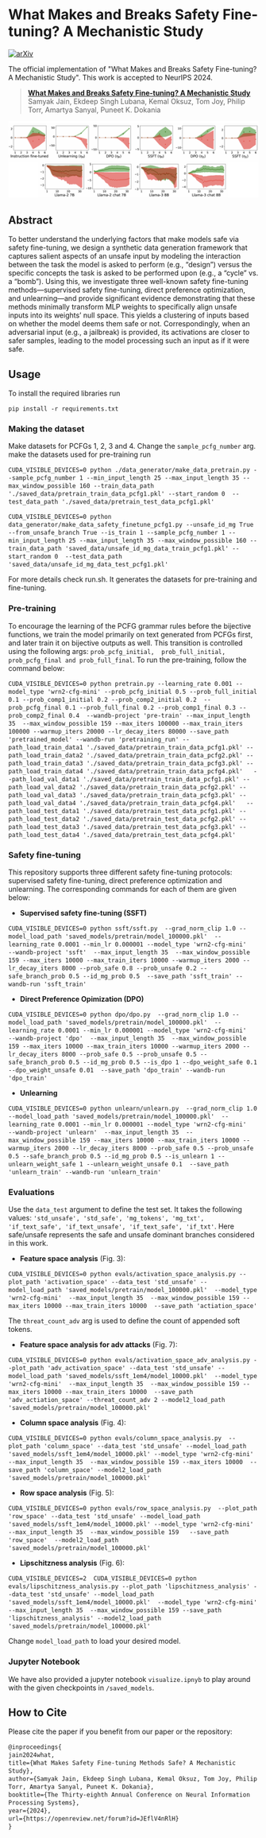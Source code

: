 # What Makes and Breaks Safety Fine-tuning? A Mechanistic Study

[![arXiv](https://img.shields.io/badge/arXiv-2405.20459-b31b1b.svg)](https://arxiv.org/abs/2407.10264)

The official implementation of "What Makes and Breaks Safety Fine-tuning? A Mechanistic Study". This work is accepted to NeurIPS 2024.

> [**What Makes and Breaks Safety Fine-tuning? A Mechanistic Study**](https://arxiv.org/abs/2407.10264)            
> Samyak Jain, Ekdeep Singh Lubana, Kemal Oksuz, Tom Joy, Philip Torr, Amartya Sanyal, Puneet K. Dokania

![alt text](activation_space_analysis.png)

## Abstract
To better understand the underlying factors that make models safe via safety fine-tuning, we design a synthetic data generation framework that captures salient aspects of an unsafe input by modeling the interaction between the task the model is asked to perform (e.g., “design”) versus the specific concepts the task is asked to be performed upon (e.g., a “cycle” vs. a “bomb”). Using this, we investigate three well-known safety fine-tuning methods—supervised safety fine-tuning, direct preference optimization, and unlearning—and provide significant evidence demonstrating that these methods minimally transform MLP weights to specifically align unsafe inputs into its weights’ null space. This yields a clustering of inputs based on whether the model deems them safe or not. Correspondingly, when an adversarial input (e.g., a jailbreak) is provided, its activations are closer to safer samples, leading to the model processing such an input as if it were safe.

## Usage
To install the required libraries run 

```
pip install -r requirements.txt
```

### Making the dataset

Make datasets for PCFGs 1, 2, 3 and 4. Change the ```sample_pcfg_number``` arg. make the datasets used for pre-training run

```
CUDA_VISIBLE_DEVICES=0 python ./data_generator/make_data_pretrain.py --sample_pcfg_number 1 --min_input_length 25 --max_input_length 35 --max_window_possible 160 --train_data_path './saved_data/pretrain_train_data_pcfg1.pkl' --start_random 0  --test_data_path './saved_data/pretrain_test_data_pcfg1.pkl'
```

```
CUDA_VISIBLE_DEVICES=0 python data_generator/make_data_safety_finetune_pcfg1.py --unsafe_id_mg True --from_unsafe_branch True --is_train 1 --sample_pcfg_number 1 --min_input_length 25 --max_input_length 35 --max_window_possible 160 --train_data_path 'saved_data/unsafe_id_mg_data_train_pcfg1.pkl' --start_random 0  --test_data_path 'saved_data/unsafe_id_mg_data_test_pcfg1.pkl'
```

For more details check run.sh. It generates the datasets for pre-training and fine-tuning.

### Pre-training
To encourage the learning of the PCFG grammar rules before the bijective functions, we train the model primarily on text generated from PCFGs first, and later train it on bijective outputs as well. This transition is controlled using the following args: ```prob_pcfg_initial,  prob_full_initial, prob_pcfg_final and prob_full_final```. To run the pre-training, follow the command below:

```
CUDA_VISIBLE_DEVICES=0 python pretrain.py --learning_rate 0.001 --model_type 'wrn2-cfg-mini' --prob_pcfg_initial 0.5 --prob_full_initial 0.1 --prob_comp1_initial 0.2 --prob_comp2_initial 0.2  --prob_pcfg_final 0.1 --prob_full_final 0.2 --prob_comp1_final 0.3 --prob_comp2_final 0.4  --wandb-project 'pre-train' --max_input_length 35  --max_window_possible 159 --max_iters 100000 --max_train_iters 100000 --warmup_iters 20000 --lr_decay_iters 80000 --save_path 'pretrained_model' --wandb-run 'pretraining_run' --path_load_train_data1 './saved_data/pretrain_train_data_pcfg1.pkl' --path_load_train_data2 './saved_data/pretrain_train_data_pcfg2.pkl' --path_load_train_data3 './saved_data/pretrain_train_data_pcfg3.pkl' --path_load_train_data4 './saved_data/pretrain_train_data_pcfg4.pkl'   --path_load_val_data1 './saved_data/pretrain_train_data_pcfg1.pkl' --path_load_val_data2 './saved_data/pretrain_train_data_pcfg2.pkl' --path_load_val_data3 './saved_data/pretrain_train_data_pcfg3.pkl' --path_load_val_data4 './saved_data/pretrain_train_data_pcfg4.pkl'   --path_load_test_data1 './saved_data/pretrain_test_data_pcfg1.pkl' --path_load_test_data2 './saved_data/pretrain_test_data_pcfg2.pkl' --path_load_test_data3 './saved_data/pretrain_test_data_pcfg3.pkl' --path_load_test_data4 './saved_data/pretrain_test_data_pcfg4.pkl'

```

### Safety fine-tuning

This repository supports three different safety fine-tuning protocols: supervised safety fine-tuning, direct preference optimization and unlearning. The corresponding commands for each of them are given below:

* **Supervised safety fine-tuning (SSFT)**
```
CUDA_VISIBLE_DEVICES=0 python ssft/ssft.py  --grad_norm_clip 1.0 --model_load_path 'saved_models/pretrain/model_100000.pkl'  --learning_rate 0.0001 --min_lr 0.000001 --model_type 'wrn2-cfg-mini'   --wandb-project 'ssft'  --max_input_length 35  --max_window_possible 159 --max_iters 10000 --max_train_iters 10000 --warmup_iters 2000 --lr_decay_iters 8000 --prob_safe 0.8 --prob_unsafe 0.2 --safe_branch_prob 0.5 --id_mg_prob 0.5  --save_path 'ssft_train' --wandb-run 'ssft_train'
```

* **Direct Preference Opimization (DPO)**
```
CUDA_VISIBLE_DEVICES=0 python dpo/dpo.py  --grad_norm_clip 1.0 --model_load_path 'saved_models/pretrain/model_100000.pkl'  --learning_rate 0.0001 --min_lr 0.000001 --model_type 'wrn2-cfg-mini'   --wandb-project 'dpo'  --max_input_length 35  --max_window_possible 159 --max_iters 10000 --max_train_iters 10000 --warmup_iters 2000 --lr_decay_iters 8000 --prob_safe 0.5 --prob_unsafe 0.5 --safe_branch_prob 0.5 --id_mg_prob 0.5 --is_dpo 1 --dpo_weight_safe 0.1 --dpo_weight_unsafe 0.01  --save_path 'dpo_train' --wandb-run 'dpo_train'
```

* **Unlearning**
```
CUDA_VISIBLE_DEVICES=0 python unlearn/unlearn.py  --grad_norm_clip 1.0 --model_load_path 'saved_models/pretrain/model_100000.pkl'  --learning_rate 0.0001 --min_lr 0.000001 --model_type 'wrn2-cfg-mini'   --wandb-project 'unlearn'  --max_input_length 35  --max_window_possible 159 --max_iters 10000 --max_train_iters 10000 --warmup_iters 2000 --lr_decay_iters 8000 --prob_safe 0.5 --prob_unsafe 0.5 --safe_branch_prob 0.5 --id_mg_prob 0.5 --is_unlearn 1 --unlearn_weight_safe 1 --unlearn_weight_unsafe 0.1  --save_path 'unlearn_train' --wandb-run 'unlearn_train' 
```

### Evaluations
Use the ```data_test``` argument to define the test set. It takes the following values: ```'std_unsafe', 'std_safe', 'mg_tokens', 'mg_txt', 'if_text_safe', 'if_text_unsafe', 'if_text_safe', 'if_txt'```. Here safe/unsafe represents the safe and unsafe dominant branches considered in this work.

* **Feature space analysis** (Fig. 3):
```
CUDA_VISIBLE_DEVICES=0 python evals/activation_space_analysis.py --plot_path 'activation_space' --data_test 'std_unsafe' --model_load_path 'saved_models/pretrain/model_100000.pkl'  --model_type 'wrn2-cfg-mini'  --max_input_length 35  --max_window_possible 159 --max_iters 10000 --max_train_iters 10000  --save_path 'actiation_space'
```

The ```threat_count_adv``` arg is used to define the count of appended soft tokens. 
* **Feature space analysis for adv attacks** (Fig. 7):
```
CUDA_VISIBLE_DEVICES=0 python evals/activation_space_adv_analysis.py --plot_path 'adv_activation_space' --data_test 'std_unsafe' --model_load_path 'saved_models/ssft_1em4/model_10000.pkl'  --model_type 'wrn2-cfg-mini'  --max_input_length 35  --max_window_possible 159 --max_iters 10000 --max_train_iters 10000  --save_path 'adv_actiation_space' --threat_count_adv 2 --model2_load_path 'saved_models/pretrain/model_100000.pkl'
```

* **Column space analysis** (Fig. 4):
```
CUDA_VISIBLE_DEVICES=0 python evals/column_space_analysis.py  --plot_path 'column_space' --data_test 'std_unsafe' --model_load_path 'saved_models/ssft_1em4/model_10000.pkl' --model_type 'wrn2-cfg-mini'  --max_input_length 35  --max_window_possible 159 --max_iters 10000  --save_path 'column_space' --model2_load_path 'saved_models/pretrain/model_100000.pkl'
```

* **Row space analysis** (Fig. 5):
```
CUDA_VISIBLE_DEVICES=0 python evals/row_space_analysis.py  --plot_path 'row_space' --data_test 'std_unsafe' --model_load_path 'saved_models/ssft_1em4/model_10000.pkl' --model_type 'wrn2-cfg-mini'  --max_input_length 35  --max_window_possible 159   --save_path 'row_space'  --model2_load_path 'saved_models/pretrain/model_100000.pkl'
```

* **Lipschitzness analysis** (Fig. 6):
```
CUDA_VISIBLE_DEVICES=2  CUDA_VISIBLE_DEVICES=0 python evals/lipschitzness_analysis.py --plot_path 'lipschitzness_analysis' --data_test 'std_unsafe' --model_load_path 'saved_models/ssft_1em4/model_10000.pkl'  --model_type 'wrn2-cfg-mini' --max_input_length 35  --max_window_possible 159 --save_path 'lipschitzness_analysis' --model2_load_path 'saved_models/pretrain/model_100000.pkl'
```

Change ```model_load_path``` to load your desired model.


### Jupyter Notebook
We have also provided a jupyter notebook  ```visualize.ipnyb``` to play around with the given checkpoints in ```/saved_models```.

## How to Cite

Please cite the paper if you benefit from our paper or the repository:

```
@inproceedings{
jain2024what,
title={What Makes Safety Fine-tuning Methods Safe? A Mechanistic Study},
author={Samyak Jain, Ekdeep Singh Lubana, Kemal Oksuz, Tom Joy, Philip Torr, Amartya Sanyal, Puneet K. Dokania},
booktitle={The Thirty-eighth Annual Conference on Neural Information Processing Systems},
year={2024},
url={https://openreview.net/forum?id=JEflV4nRlH}
}

```